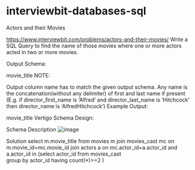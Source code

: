 # interviewbit-databases-sql
Actors and their Movies

https://www.interviewbit.com/problems/actors-and-their-movies/
Write a SQL Query to find the name of those movies where one or more actors acted in two or more movies.

Output Schema:

movie_title
NOTE:

Output column name has to match the given output schema.
Any name is the concatenation(without any delimiter) of first and last name if present
(E.g. if director_first_name is ‘Alfred’ and director_last_name is ‘Hitchcock’ then director_name is ‘AlfredHitchcock’)
Example Output:

movie_title
Vertigo
Schema Design:

Schema Description
![image](https://user-images.githubusercontent.com/4672122/120894111-6b8e0280-c634-11eb-8e8b-2674c7248e31.png)

Solution
select m.movie_title
from movies m join movies_cast mc
on m.movie_id=mc.movie_id join actors a
on mc.actor_id=a.actor_id
and a.actor_id in (select actor_id from movies_cast  
                group by actor_id 
                 having count(*)>=2
                )
